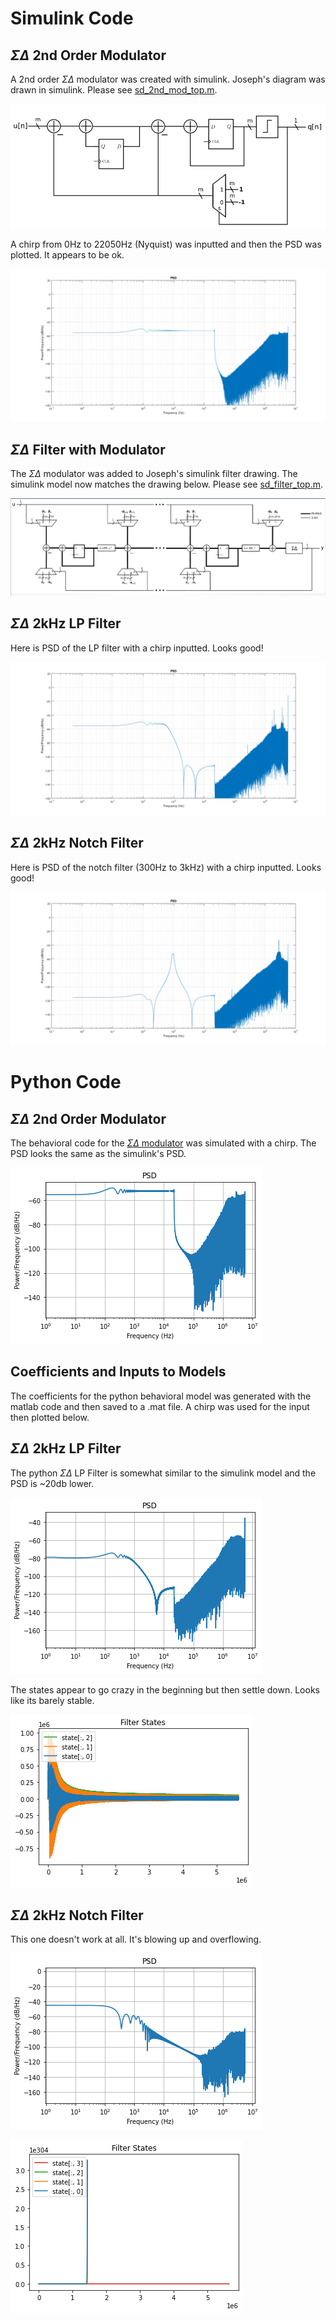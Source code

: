 # Simulink Code
## $\Sigma\Delta$ 2nd Order Modulator
A 2nd order $\Sigma\Delta$ modulator was created with simulink. Joseph's diagram was drawn in simulink. Please see [sd_2nd_mod_top.m](https://github.com/forrest-brewer/delta-control/blob/main/sd_2nd_mod/sd_filter_top.m).

![](sd_2nd_mod.png)

A chirp from 0Hz to 22050Hz (Nyquist) was inputted and then the PSD was plotted. It appears to be ok. 

![](psd_sd_mod.png)

## $\Sigma\Delta$ Filter with Modulator

The $\Sigma\Delta$ modulator was added to Joseph's simulink filter drawing. The simulink model now matches the drawing below. Please see [sd_filter_top.m](https://github.com/forrest-brewer/delta-control/blob/main/sd_2nd_mod/sd_filter_top.m).

![](SD_Filter_Architecture.PNG)

## $\Sigma\Delta$ 2kHz LP Filter
Here is PSD of the LP filter with a chirp inputted. Looks good!

![](psd_2k_lp_filter.png)

## $\Sigma\Delta$ 2kHz Notch Filter
Here is PSD of the notch filter (300Hz to 3kHz) with a chirp inputted. Looks good!

![](psd_notch_filter.png)

# Python Code
## $\Sigma\Delta$ 2nd Order Modulator
The behavioral code for the [$\Sigma\Delta$ modulator](https://github.com/forrest-brewer/delta-control/blob/main/python/ds_mod.py) was simulated with a chirp. The PSD looks the same as the simulink's PSD.

![](py_psd_sd_mod.png)

## Coefficients and Inputs to Models
The coefficients for the python behavioral model was generated with the matlab code and then saved to a .mat file. A chirp was used for the input then plotted below.

## $\Sigma\Delta$ 2kHz LP Filter
The python $\Sigma\Delta$ LP Filter is somewhat similar to the simulink model and the PSD is ~20db lower.

![](py_psd_2k_lp_filter.png)

The states appear to go crazy in the beginning but then settle down. Looks like its barely stable. 

![](py_psd_2k_lp_states.png)

## $\Sigma\Delta$ 2kHz Notch Filter

This one doesn't work at all. It's blowing up and overflowing. 

![](py_psd_notch_filter.png)

![](py_psd_notch_states.png)


